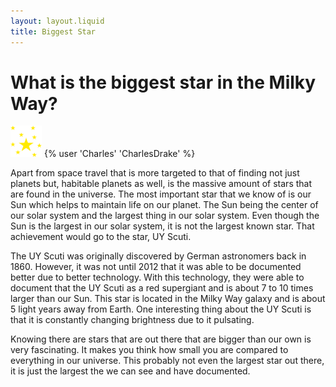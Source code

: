 ```yaml
---
layout: layout.liquid
title: Biggest Star
---
```


# What is the biggest star in the  **Milky Way?**
<img class="stars" alt="stars" src="/images/Stars.png" width="50" />
{% user 'Charles' 'CharlesDrake' %}

Apart from space travel that is more targeted to that of finding not just planets
but, habitable planets as well, is the massive amount of stars that are found 
in the universe. The most important star that we know of is our Sun which helps
to maintain life on our planet. The Sun being the center of our solar system and
the largest thing in our solar system. Even though the Sun is the largest in our
solar system, it is not the largest known star. That achievement would go to the
star, UY Scuti.

The UY Scuti was originally discovered by German astronomers back in 1860. 
However, it was not until 2012 that it was able to be documented better due to 
better technology. With this technology, they were able to document that the UY
Scuti as a red supergiant and is about 7 to 10 times larger than our Sun. This 
star is located in the Milky Way galaxy and is about 5 light years away from Earth.
One interesting thing about the UY Scuti is that it is constantly changing 
brightness due to it pulsating.

Knowing there are stars that are out there that are bigger than our own is very 
fascinating. It makes you think how small you are compared to everything in our 
universe. This probably not even the largest star out there, it is just the 
largest the we can see and have documented. 